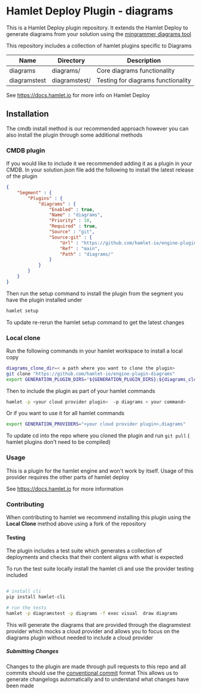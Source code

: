 # Hamlet Deploy Plugin - diagrams

This is a Hamlet Deploy plugin repository. It extends the Hamlet Deploy to generate diagrams from your solution using the [mingrammer diagrams tool](https://diagrams.mingrammer.com/)

This repository includes a collection of hamlet plugins specific to Diagrams

| Name         | Directory     | Description                        |
|--------------|---------------|------------------------------------|
| diagrams     | diagrams/     | Core diagrams functionality        |
| diagramstest | diagramstest/ | Testing for diagrams functionality |

See https://docs.hamlet.io for more info on Hamlet Deploy

## Installation

The cmdb install method is our recommended approach however you can also install the plugin through some additional methods

### CMDB plugin

If you would like to include it we recommended adding it as a plugin in your CMDB. In your solution.json file add the following to install the latest release of the plugin

```json
{
    "Segment" : {
        "Plugins" : {
            "diagrams" : {
                "Enabled" : true,
                "Name" : "diagrams",
                "Priority" : 10,
                "Required" : true,
                "Source" : "git",
                "Source:git" : {
                    "Url" : "https://github.com/hamlet-io/engine-plugin-diagrams",
                    "Ref" : "main",
                    "Path" : "diagrams/"
                }
            }
        }
    }
}
```

Then run the setup command to install the plugin from the segment you have the plugin installed under

```bash
hamlet setup
```

To update re-rerun the hamlet setup command to get the latest changes

### Local clone

Run the following commands in your hamlet workspace to install a local copy

```bash
diagrams_clone_dir=< a path where you want to clone the plugin>
git clone "https://github.com/hamlet-io/engine-plugin-diagrams"
export GENERATION_PLUGIN_DIRS="${GENERATION_PLUGIN_DIRS};${diagrams_clone_dir}"
```

Then to include the plugin as part of your hamlet commands

```bash
hamlet -p <your cloud provider plugin>  -p diagrams < your command>
```

Or if you want to use it for all hamlet commands

```bash
export GENERATION_PROVIDERS="<your cloud provider plugin>,diagrams"
```

To update cd into the repo where you cloned the plugin and run `git pull` ( hamlet plugins don't need to be compiled)

### Usage

This is a plugin for the hamlet engine and won't work by itself. Usage of this provider requires the other parts of hamlet deploy

See https://docs.hamlet.io for more information

### Contributing

When contributing to hamlet we recommend installing this plugin using the **Local Clone** method above using a fork of the repository

#### Testing

The plugin includes a test suite which generates a collection of deployments and checks that their content aligns with what is expected

To run the test suite locally install the hamlet cli and use the provider testing included

```bash

# install cli
pip install hamlet-cli

# run the tests
hamlet -p diagramstest -p diagrams -f exec visual  draw diagrams
```

This will generate the diagrams that are provided through the diagramstest provider which mocks a cloud provider and allows you to focus on the diagrams plugin without needed to include a cloud provider

##### Submitting Changes

Changes to the plugin are made through pull requests to this repo and all commits should use the [conventional commit](https://www.conventionalcommits.org/en/v1.0.0/) format
This allows us to generate changelogs automatically and to understand what changes have been made

